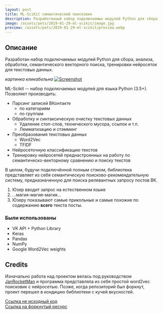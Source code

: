 ```yaml
---
layout: post
title: ML-SciKit семантический поисковик
description: Разработанный набор подключаемых модулей Python для сбора, анализа, обработки, семантического векторного поиска, тренировки нейросеток для текстовых данных.
image: /assets/pets/2019-01-29-ml-scikit/image.jpg
preview: /assets/pets/2019-01-29-ml-scikit/preview.webp
---
```




## Описание

Разработан набор подключаемых модулей Python для сбора, анализа, обработки, семантического векторного поиска, тренировки нейросеток для текстовых данных.

_картинка кликабельна_
[![Screenshot]({{page.image}})](/assets/pets/2019-01-29-ml-scikit.pdf)

ML-Scikit -- набор подключаемых модулей для языка Python (3.5+). Позволяет производить:
* Парсинг записей ВКонтакте
    * по категориям
    * по группам
* Обработку и синтаксическую очистку текстовых данных
    * Удаление стоп-слов, технического мусора, ссылок и т.п.
    * Лемматизацию и стэмминг
* Преобразования текстовых данных
    * Word2Vec
    * TFIDF
* Нейросеточную классификацию текстов
* Тренировку нейросетей преднастроенных на работу по семантическо-векторному сравнению и поиску текстов

В целом, будучи подключённой полным стэком, библиотека представляет из себя семантическую поисково-рекомендательную систему, предназначенную для поиска релевантных запросу постов ВК.
1. Юзер вводит запрос на естественном языке
2. ...магия-магия-магия...
3. Юзеру показывают самые прикольные и самые похожие по содержанию **всего** текста посты.

### Были использованы

* VK API + Python Library
* Keras
* Pandas
* NumPy
* Google Word2Vec weights

## Credits

Изначально работа над проектом велась под руководством [JanRocketMan](https://github.com/JanRocketMan) и программа представляла из себя простой word2vec поисковик с нейросетью. Позже, когда репозиторий был форкнут, проект перешел в кондицию библиотеки с кучей вкусностей.

[Ссылка не исходный код](https://github.com/pushsla/ML-science) <br/>
[Ссылка на форкнутый ресурс](https://github.com/JanRocketMan/KelosBot)